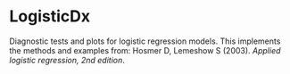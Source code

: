 # LogisticDx
Diagnostic tests and plots for logistic regression models.
This implements the methods and examples from:
Hosmer D, Lemeshow S (2003). *Applied logistic regression, 2nd edition*.
